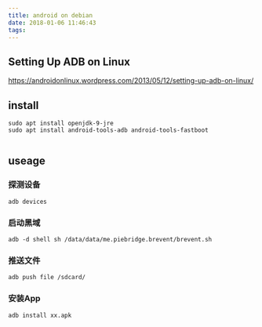 ```yaml
---
title: android on debian
date: 2018-01-06 11:46:43
tags:
---
```


## Setting Up ADB on Linux

<https://androidonlinux.wordpress.com/2013/05/12/setting-up-adb-on-linux/>

## install

```
sudo apt install openjdk-9-jre
sudo apt install android-tools-adb android-tools-fastboot 
 
```

## useage

### 探测设备

`adb devices`

### 启动黑域
`adb -d shell sh /data/data/me.piebridge.brevent/brevent.sh`

### 推送文件

`adb push file /sdcard/ `

### 安装App

`adb install xx.apk`